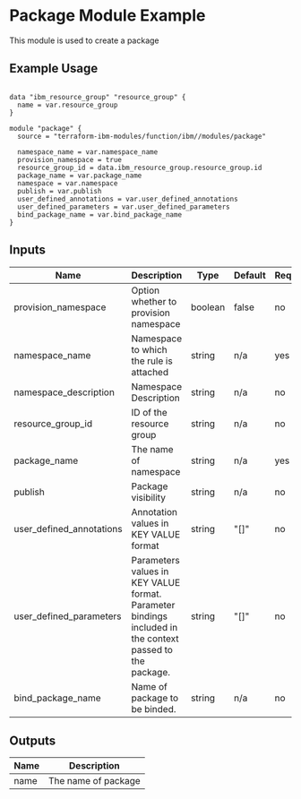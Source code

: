 # Package Module Example

This module is used to create a package

## Example Usage
```

data "ibm_resource_group" "resource_group" {
  name = var.resource_group
}

module "package" {
  source = "terraform-ibm-modules/function/ibm//modules/package"

  namespace_name = var.namespace_name
  provision_namespace = true
  resource_group_id = data.ibm_resource_group.resource_group.id
  package_name = var.package_name
  namespace = var.namespace
  publish = var.publish
  user_defined_annotations = var.user_defined_annotations
  user_defined_parameters = var.user_defined_parameters
  bind_package_name = var.bind_package_name
}
```

<!-- BEGINNING OF PRE-COMMIT-TERRAFORM DOCS HOOK -->

## Inputs

| Name                              | Description                                           | Type   | Default | Required |
|-----------------------------------|-------------------------------------------------------|--------|---------|----------|
| provision_namespace| Option whether to provision namespace | boolean | false | no |
| namespace_name | Namespace to which the rule is attached | string | n/a | yes |
| namespace_description | Namespace Description | string | n/a | no |
| resource\_group\_id | ID of the resource group | string | n/a | no |
| package_name | The name of namespace | string | n/a | yes |
| publish | Package visibility | string | n/a | no |
| user\_defined\_annotations | Annotation values in KEY VALUE format | string | "[]" | no |
| user\_defined\_parameters | Parameters values in KEY VALUE format. Parameter bindings included in the context passed to the package. | string | "[]" | no |
| bind_package_name | Name of package to be binded. | string | n/a | no |

## Outputs

| Name | Description |
|------|-------------|
| name | The name of package |

<!-- END OF PRE-COMMIT-TERRAFORM DOCS HOOK -->
